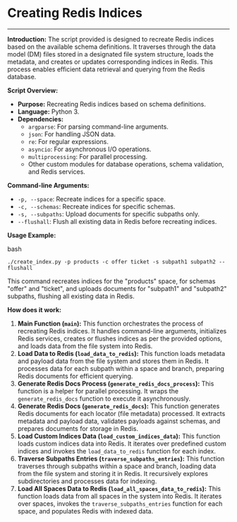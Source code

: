 # Creating Redis Indices

---

**Introduction:** The script provided is designed to recreate Redis indices based on the available schema definitions. It traverses through the data model (DM) files stored in a designated file system structure, loads the metadata, and creates or updates corresponding indices in Redis. This process enables efficient data retrieval and querying from the Redis database.

**Script Overview:**

- **Purpose:** Recreating Redis indices based on schema definitions.
- **Language:** Python 3.
- **Dependencies:**
  - `argparse`: For parsing command-line arguments.
  - `json`: For handling JSON data.
  - `re`: For regular expressions.
  - `asyncio`: For asynchronous I/O operations.
  - `multiprocessing`: For parallel processing.
  - Other custom modules for database operations, schema validation, and Redis services.

**Command-line Arguments:**

- `-p, --space`: Recreate indices for a specific space.
- `-c, --schemas`: Recreate indices for specific schemas.
- `-s, --subpaths`: Upload documents for specific subpaths only.
- `--flushall`: Flush all existing data in Redis before recreating indices.

**Usage Example:**

bash

`./create_index.py -p products -c offer ticket -s subpath1 subpath2 --flushall`

This command recreates indices for the "products" space, for schemas "offer" and "ticket", and uploads documents for "subpath1" and "subpath2" subpaths, flushing all existing data in Redis.

**How does it work:**

1. **Main Function (`main`):** This function orchestrates the process of recreating Redis indices. It handles command-line arguments, initializes Redis services, creates or flushes indices as per the provided options, and loads data from the file system into Redis.
2. **Load Data to Redis (`load_data_to_redis`):** This function loads metadata and payload data from the file system and stores them in Redis. It processes data for each subpath within a space and branch, preparing Redis documents for efficient querying.
3. **Generate Redis Docs Process (`generate_redis_docs_process`):** This function is a helper for parallel processing. It wraps the `generate_redis_docs` function to execute it asynchronously.
4. **Generate Redis Docs (`generate_redis_docs`):** This function generates Redis documents for each locator (file metadata) processed. It extracts metadata and payload data, validates payloads against schemas, and prepares documents for storage in Redis.
5. **Load Custom Indices Data (`load_custom_indices_data`):** This function loads custom indices data into Redis. It iterates over predefined custom indices and invokes the `load_data_to_redis` function for each index.
6. **Traverse Subpaths Entries (`traverse_subpaths_entries`):** This function traverses through subpaths within a space and branch, loading data from the file system and storing it in Redis. It recursively explores subdirectories and processes data for indexing.
7. **Load All Spaces Data to Redis (`load_all_spaces_data_to_redis`):** This function loads data from all spaces in the system into Redis. It iterates over spaces, invokes the `traverse_subpaths_entries` function for each space, and populates Redis with indexed data.
